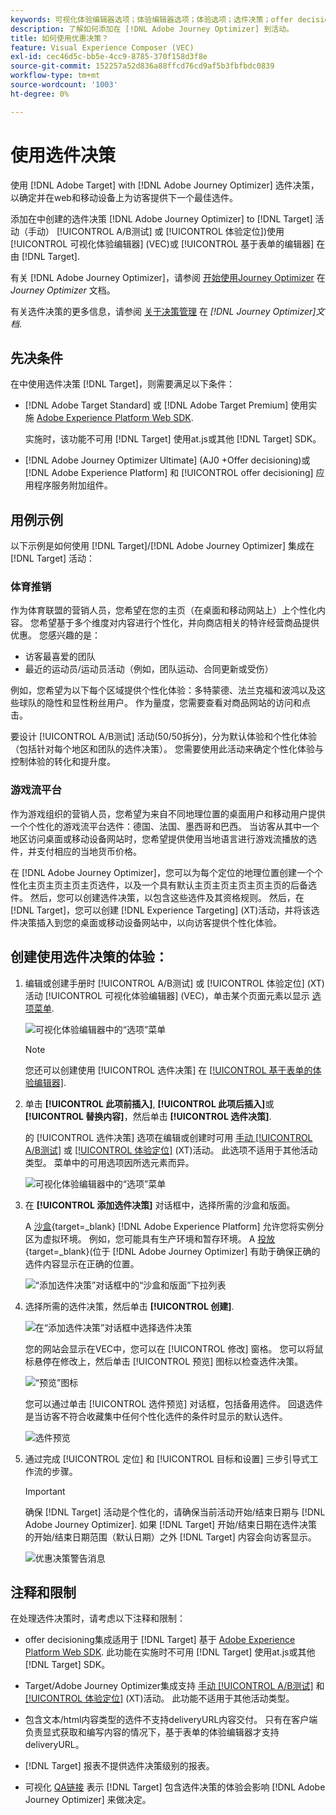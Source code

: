 ```yaml
---
keywords: 可视化体验编辑器选项；体验编辑器选项；体验选项；选件决策；offer decisioning;ajorey optimizer
description: 了解如何添加在 [!DNL Adobe Journey Optimizer] 到活动。
title: 如何使用优惠决策？
feature: Visual Experience Composer (VEC)
exl-id: cec46d5c-bb5e-4cc9-8785-370f158d3f8e
source-git-commit: 152257a52d836a88ffcd76cd9af5b3fbfbdc0839
workflow-type: tm+mt
source-wordcount: '1003'
ht-degree: 0%

---
```


# 使用选件决策

使用 [!DNL Adobe Target] with [!DNL Adobe Journey Optimizer] 选件决策，以确定并在web和移动设备上为访客提供下一个最佳选件。

添加在中创建的选件决策 [!DNL Adobe Journey Optimizer] to [!DNL Target] 活动（手动） [!UICONTROL A/B测试] 或 [!UICONTROL 体验定位])使用 [!UICONTROL 可视化体验编辑器] (VEC)或 [!UICONTROL 基于表单的编辑器] 在由 [!DNL Target].

有关 [!DNL Adobe Journey Optimizer]，请参阅 [开始使用Journey Optimizer](https://experienceleague.adobe.com/docs/journey-optimizer/using/get-started/get-started.html) 在 *Journey Optimizer* 文档。

有关选件决策的更多信息，请参阅 [关于决策管理](https://experienceleague.adobe.com/docs/journey-optimizer/using/offer-decisioniong/get-started/starting-offer-decisioning.html) 在 *[!DNL Journey Optimizer]文档*.

## 先决条件

在中使用选件决策 [!DNL Target]，则需要满足以下条件：

* [!DNL Adobe Target Standard] 或 [!DNL Adobe Target Premium] 使用实施 [Adobe Experience Platform Web SDK](/help/main/c-implementing-target/c-implementing-target-for-client-side-web/aep-web-sdk.md).

   实施时，该功能不可用 [!DNL Target] 使用at.js或其他 [!DNL Target] SDK。

* [!DNL Adobe Journey Optimizer Ultimate] (AJ0 +Offer decisioning)或 [!DNL Adobe Experience Platform] 和 [!UICONTROL offer decisioning] 应用程序服务附加组件。

## 用例示例

以下示例是如何使用 [!DNL Target]/[!DNL Adobe Journey Optimizer] 集成在 [!DNL Target] 活动：

### 体育推销

作为体育联盟的营销人员，您希望在您的主页（在桌面和移动网站上）上个性化内容。 您希望基于多个维度对内容进行个性化，并向商店相关的特许经营商品提供优惠。 您感兴趣的是：

* 访客最喜爱的团队
* 最近的运动员/运动员活动（例如，团队运动、合同更新或受伤）

例如，您希望为以下每个区域提供个性化体验：多特蒙德、法兰克福和波鸿以及这些球队的隐性和显性粉丝用户。 作为量度，您需要查看对商品网站的访问和点击。

要设计 [!UICONTROL A/B测试] 活动(50/50拆分)，分为默认体验和个性化体验（包括针对每个地区和团队的选件决策）。 您需要使用此活动来确定个性化体验与控制体验的转化和提升度。

### 游戏流平台

作为游戏组织的营销人员，您希望为来自不同地理位置的桌面用户和移动用户提供一个个性化的游戏流平台选件：德国、法国、墨西哥和巴西。 当访客从其中一个地区访问桌面或移动设备网站时，您希望提供使用当地语言进行游戏流播放的选件，并支付相应的当地货币价格。

在 [!DNL Adobe Journey Optimizer]，您可以为每个定位的地理位置创建一个个性化主页主页主页主页选件，以及一个具有默认主页主页主页主页主页的后备选件。 然后，您可以创建选件决策，以包含这些选件及其资格规则。 然后，在 [!DNL Target]，您可以创建 [!DNL Experience Targeting] (XT)活动，并将该选件决策插入到您的桌面或移动设备网站中，以向访客提供个性化体验。

## 创建使用选件决策的体验：

1. 编辑或创建手册时 [!UICONTROL A/B测试] 或 [!UICONTROL 体验定位] (XT)活动 [!UICONTROL 可视化体验编辑器] (VEC)，单击某个页面元素以显示 [选项菜单](/help/main/c-experiences/c-visual-experience-composer/viztarget-options.md).

   ![可视化体验编辑器中的“选项”菜单](assets/options-menu1.png)

   >[!NOTE]
   >
   >您还可以创建使用 [!UICONTROL 选件决策] 在 [[!UICONTROL 基于表单的体验编辑器]](/help/main/c-experiences/form-experience-composer.md).

1. 单击 **[!UICONTROL 此项前插入]**, **[!UICONTROL 此项后插入]**&#x200B;或 **[!UICONTROL 替换内容]**，然后单击 **[!UICONTROL 选件决策]**.

   的 [!UICONTROL 选件决策] 选项在编辑或创建时可用 [手动 [!UICONTROL A/B测试]](/help/main/c-activities/t-test-ab/test-ab.md#types) 或 [[!UICONTROL 体验定位]](/help/main/c-activities/t-experience-target/experience-target.md) (XT)活动。 此选项不适用于其他活动类型。 菜单中的可用选项因所选元素而异。

   ![可视化体验编辑器中的“选项”菜单](assets/options-menu.png)

1. 在 **[!UICONTROL 添加选件决策]** 对话框中，选择所需的沙盒和版面。

   A [沙盒](https://experienceleague.adobe.com/docs/experience-platform/sandbox/ui/overview.html){target=_blank} [!DNL Adobe Experience Platform] 允许您将实例分区为虚拟环境。 例如，您可能具有生产环境和暂存环境。 A [投放](https://experienceleague.adobe.com/docs/journey-optimizer/using/offer-decisioniong/create-components/creating-placements.html){target=_blank}(位于 [!DNL Adobe Journey Optimizer] 有助于确保正确的选件内容显示在正确的位置。

   ![“添加选件决策”对话框中的“沙盒和版面”下拉列表](/help/main/c-integrating-target-with-mac/ajo/assets/sandbox-placement.png)

1. 选择所需的选件决策，然后单击 **[!UICONTROL 创建]**.

   ![在“添加选件决策”对话框中选择选件决策](assets/offer-decision.png)

   您的网站会显示在VEC中，您可以在 [!UICONTROL 修改] 窗格。 您可以将鼠标悬停在修改上，然后单击 [!UICONTROL 预览] 图标以检查选件决策。

   ![“预览”图标](assets/preview-icon.png)

   您可以通过单击 [!UICONTROL 选件预览] 对话框，包括备用选件。 回退选件是当访客不符合收藏集中任何个性化选件的条件时显示的默认选件。

   ![选件预览](assets/offer-preview.png)

1. 通过完成 [!UICONTROL 定位] 和 [!UICONTROL 目标和设置] 三步引导式工作流的步骤。

   >[!IMPORTANT]
   >
   >确保 [!DNL Target] 活动是个性化的，请确保当前活动开始/结束日期与 [!DNL Adobe Journey Optimizer]. 如果 [!DNL Target] 开始/结束日期在选件决策的开始/结束日期范围（默认日期）之外 [!DNL Target] 内容会向访客显示。

   ![优惠决策警告消息](/help/main/c-integrating-target-with-mac/ajo/assets/offer-decision-warning.png)

## 注释和限制

在处理选件决策时，请考虑以下注释和限制：

* offer decisioning集成适用于 [!DNL Target] 基于 [Adobe Experience Platform Web SDK](/help/main/c-implementing-target/c-implementing-target-for-client-side-web/aep-web-sdk.md). 此功能在实施时不可用 [!DNL Target] 使用at.js或其他 [!DNL Target] SDK。

* Target/Adobe Journey Optimizer集成支持 [手动 [!UICONTROL A/B测试]](/help/main/c-activities/t-test-ab/test-ab.md#types) 和 [[!UICONTROL 体验定位]](/help/main/c-activities/t-experience-target/experience-target.md) (XT)活动。 此功能不适用于其他活动类型。

* 包含文本/html内容类型的选件不支持deliveryURL内容交付。 只有在客户端负责显式获取和编写内容的情况下，基于表单的体验编辑器才支持deliveryURL。

* [!DNL Target] 报表不提供选件决策级别的报表。

* 可视化 [QA链接](/help/main/c-activities/c-activity-qa/activity-qa.md) 表示 [!DNL Target] 包含选件决策的体验会影响 [!DNL Adobe Journey Optimizer] 来做决定。
